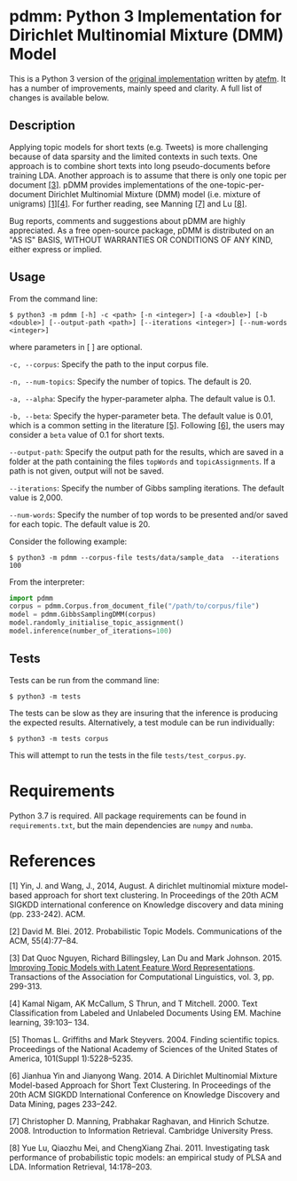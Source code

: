 # pdmm: Python 3 Implementation for Dirichlet Multinomial Mixture (DMM) Model

This is a Python 3 version of the [original implementation](https://github.com/atefm/pDMM) written by [atefm](https://github.com/atefm). It has a number of improvements, mainly speed and clarity. A full list of changes is available below.

## Description

Applying topic models for short texts (e.g. Tweets) is more challenging because of data sparsity and the limited contexts in such texts. One approach is to combine short texts into long pseudo-documents before training LDA. Another approach is to assume that there is only one topic per document [[3]](#references). pDMM provides implementations of the one-topic-per-document Dirichlet Multinomial Mixture (DMM) model (i.e. mixture of unigrams) [[1]](#references)[[4]](#references). For further reading, see Manning [[7]](#references) and Lu [[8]](#references).

Bug reports, comments and suggestions about pDMM are highly appreciated. As a free open-source package, pDMM is distributed on an "AS IS" BASIS, WITHOUT WARRANTIES OR CONDITIONS OF ANY KIND, either express or implied.

## Usage

From the command line:

```shell script
$ python3 -m pdmm [-h] -c <path> [-n <integer>] [-a <double>] [-b <double>] [--output-path <path>] [--iterations <integer>] [--num-words <integer>]
```

where parameters in [ ] are optional.

`-c, --corpus`: Specify the path to the input corpus file.

`-n, --num-topics`: Specify the number of topics. The default is 20.

`-a, --alpha`: Specify the hyper-parameter alpha. The default value is 0.1.

`-b, --beta`: Specify the hyper-parameter beta. The default value is 0.01, which is a common setting in the literature [[5]](#references). Following [[6]](#references), the users may consider a `beta` value of 0.1 for short texts.

`--output-path`: Specify the output path for the results, which are saved in a folder at the path containing the files `topWords` and `topicAssignments`. If a path is not given, output will not be saved.

`--iterations`: Specify the number of Gibbs sampling iterations. The default value is 2,000.

`--num-words`: Specify the number of top words to be presented and/or saved for each topic. The default value is 20.


Consider the following example:

```shell script
$ python3 -m pdmm --corpus-file tests/data/sample_data  --iterations 100
```

From the interpreter:

```python
import pdmm
corpus = pdmm.Corpus.from_document_file("/path/to/corpus/file")
model = pdmm.GibbsSamplingDMM(corpus)
model.randomly_initialise_topic_assignment()
model.inference(number_of_iterations=100)
```

## Tests

Tests can be run from the command line:

```shell script
$ python3 -m tests
```

The tests can be slow as they are insuring that the inference is producing the expected results. Alternatively, a test module can be run individually:

```shell script
$ python3 -m tests corpus
```

This will attempt to run the tests in the file `tests/test_corpus.py`.

# Requirements

Python 3.7 is required. All package requirements can be found in `requirements.txt`, but the main dependencies are `numpy` and `numba`.

# References
[1] Yin, J. and Wang, J., 2014, August. A dirichlet multinomial mixture model-based approach for short text clustering. In Proceedings of the 20th ACM SIGKDD international conference on Knowledge discovery and data mining (pp. 233-242). ACM.

[2] David M. Blei. 2012. Probabilistic Topic Models. Communications of the ACM, 55(4):77–84.

[3] Dat Quoc Nguyen, Richard Billingsley, Lan Du and Mark Johnson. 2015. [Improving Topic Models with Latent Feature Word Representations](https://tacl2013.cs.columbia.edu/ojs/index.php/tacl/article/view/582/158). Transactions of the Association for Computational Linguistics, vol. 3, pp. 299-313.

[4] Kamal Nigam, AK McCallum, S Thrun, and T Mitchell. 2000. Text Classification from Labeled and Unlabeled Documents Using EM. Machine learning, 39:103– 134.

[5] Thomas L. Griffiths and Mark Steyvers. 2004. Finding scientific topics. Proceedings of the National Academy of Sciences of the United States of America, 101(Suppl 1):5228–5235.

[6] Jianhua Yin and Jianyong Wang. 2014. A Dirichlet Multinomial Mixture Model-based Approach for Short Text Clustering. In Proceedings of the 20th ACM SIGKDD International Conference on Knowledge Discovery and Data Mining, pages 233–242.

[7] Christopher D. Manning, Prabhakar Raghavan, and Hinrich Schutze. 2008. Introduction to Information Retrieval. Cambridge University Press.

[8] Yue Lu, Qiaozhu Mei, and ChengXiang Zhai. 2011. Investigating task performance of probabilistic topic models: an empirical study of PLSA and LDA. Information Retrieval, 14:178–203.
